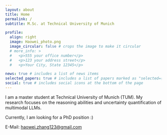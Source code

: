 ```yaml
---
layout: about
title: Home
permalink: /
subtitle: M.Sc. at Technical University of Munich

profile:
  align: right
  image: Haowei_photo.png
  image_circular: false # crops the image to make it circular
  # more_info: >
  #   <p>555 your office number</p>
  #   <p>123 your address street</p>
  #   <p>Your City, State 12345</p>

news: true # includes a list of news items
selected_papers: true # includes a list of papers marked as "selected={true}"
social: true # includes social icons at the bottom of the page
---
```


I am a master student at Technical University of Munich (TUM). My research focuses on the reasoning abilities and uncertainty quantification of multimodal LLMs.

Currently, I am looking for a PhD position :)

E-Mail: haowei.zhang123@gmail.com
